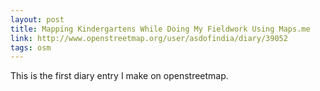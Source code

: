```yaml
---
layout: post
title: Mapping Kindergartens While Doing My Fieldwork Using Maps.me
link: http://www.openstreetmap.org/user/asdofindia/diary/39052
tags: osm
---
```


This is the first diary entry I make on openstreetmap.
